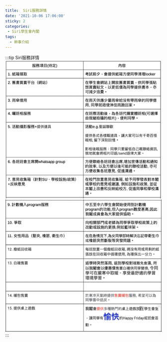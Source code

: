 ```yaml
---
title:  Siri服務詳情
date: '2021-10-06 17:06:00'
sticky: 2
categories:
 - Siri學生會內閣
tags:
  - 幹事介紹
---
```


:::tip Siri服務詳情
![圖啦](../img/r/serv1.png)
![圖啦](../img/r/serv2.png)
:::

